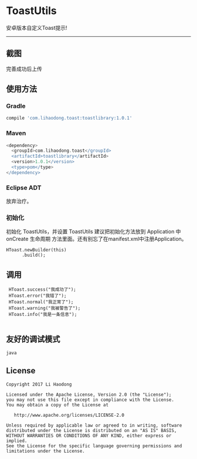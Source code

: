 # ToastUtils #

安卓版本自定义Toast提示!

----

## 截图
完善成功后上传
## 使用方法
### Gradle
```groovy
compile 'com.lihaodong.toast:toastlibrary:1.0.1'
```
### Maven
```groovy
<dependency>
  <groupId>com.lihaodong.toast</groupId>
  <artifactId>toastlibrary</artifactId>
  <version>1.0.1</version>
  <type>pom</type>
</dependency>
```
### Eclipse ADT

放弃治疗。

### 初始化
初始化 ToastUtils，并设置 ToastUtils 建议把初始化方法放到 Application 中 onCreate 生命周期
方法里面。还有别忘了在manifest.xml中注册Application。
```
HToast.newBuilder(this)
      .build();
```
## 调用

```
 HToast.success("我成功了");
 HToast.error("我错了");
 HToast.normal("我正常了");
 HToast.warning("我被警告了");
 HToast.info("我是一条信息");
 
```

## 友好的调试模式

```
java
```
## License
```text
Copyright 2017 Li Haodong

Licensed under the Apache License, Version 2.0 (the "License");
you may not use this file except in compliance with the License.
You may obtain a copy of the License at

   http://www.apache.org/licenses/LICENSE-2.0

Unless required by applicable law or agreed to in writing, software
distributed under the License is distributed on an "AS IS" BASIS,
WITHOUT WARRANTIES OR CONDITIONS OF ANY KIND, either express or implied.
See the License for the specific language governing permissions and
limitations under the License.
```



